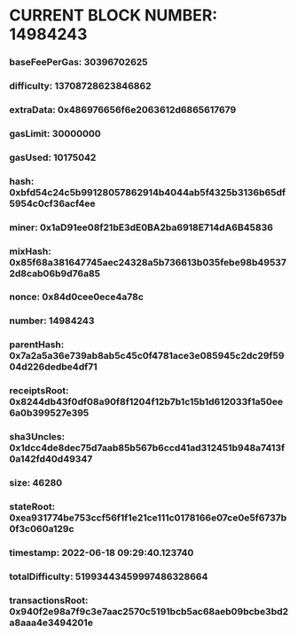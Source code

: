# CURRENT BLOCK NUMBER: 14984243

### baseFeePerGas: 30396702625
### difficulty: 13708728623846862
### extraData: 0x486976656f6e2063612d6865617679
### gasLimit: 30000000
### gasUsed: 10175042
### hash: 0xbfd54c24c5b99128057862914b4044ab5f4325b3136b65df5954c0cf36acf4ee
### miner: 0x1aD91ee08f21bE3dE0BA2ba6918E714dA6B45836
### mixHash: 0x85f68a381647745aec24328a5b736613b035febe98b495372d8cab06b9d76a85
### nonce: 0x84d0cee0ece4a78c
### number: 14984243
### parentHash: 0x7a2a5a36e739ab8ab5c45c0f4781ace3e085945c2dc29f5904d226dedbe4df71
### receiptsRoot: 0x8244db43f0df08a90f8f1204f12b7b1c15b1d612033f1a50ee6a0b399527e395
### sha3Uncles: 0x1dcc4de8dec75d7aab85b567b6ccd41ad312451b948a7413f0a142fd40d49347
### size: 46280
### stateRoot: 0xea931774be753ccf56f1f1e21ce111c0178166e07ce0e5f6737b0f3c060a129c
### timestamp: 2022-06-18 09:29:40.123740
### totalDifficulty: 51993443459997486328664
### transactionsRoot: 0x940f2e98a7f9c3e7aac2570c5191bcb5ac68aeb09bcbe3bd2a8aaa4e3494201e

